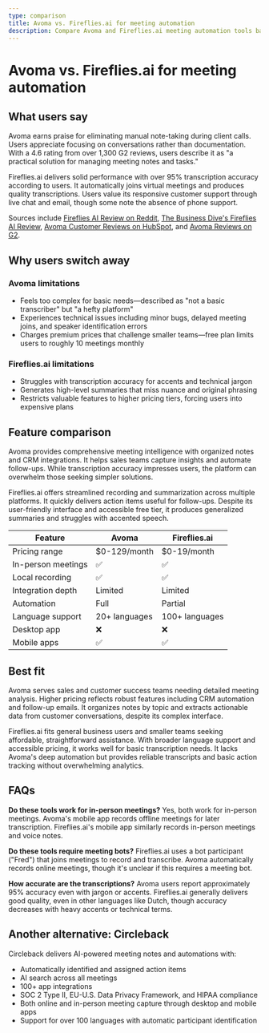 ```yaml
---
type: comparison
title: Avoma vs. Fireflies.ai for meeting automation
description: Compare Avoma and Fireflies.ai meeting automation tools based on user feedback, feature sets, pricing, and best-fit scenarios to determine which solution is right for your team's needs.
---
```


# Avoma vs. Fireflies.ai for meeting automation

## What users say

Avoma earns praise for eliminating manual note-taking during client calls. Users appreciate focusing on conversations rather than documentation. With a 4.6 rating from over 1,300 G2 reviews, users describe it as "a practical solution for managing meeting notes and tasks."

Fireflies.ai delivers solid performance with over 95% transcription accuracy according to users. It automatically joins virtual meetings and produces quality transcriptions. Users value its responsive customer support through live chat and email, though some note the absence of phone support.

Sources include [Fireflies AI Review on Reddit](https://www.reddit.com/r/AIToolTesting/comments/1g55mmv/fireflies_ai_review_the_good_the_bad_and_the/), [The Business Dive's Fireflies AI Review](https://thebusinessdive.com/fireflies-ai-review), [Avoma Customer Reviews on HubSpot](https://ecosystem.hubspot.com/marketplace/apps/avoma/reviews), and [Avoma Reviews on G2](https://www.g2.com/products/avoma/reviews).

## Why users switch away

### Avoma limitations
- Feels too complex for basic needs—described as "not a basic transcriber" but "a hefty platform"
- Experiences technical issues including minor bugs, delayed meeting joins, and speaker identification errors
- Charges premium prices that challenge smaller teams—free plan limits users to roughly 10 meetings monthly

### Fireflies.ai limitations
- Struggles with transcription accuracy for accents and technical jargon
- Generates high-level summaries that miss nuance and original phrasing
- Restricts valuable features to higher pricing tiers, forcing users into expensive plans

## Feature comparison

Avoma provides comprehensive meeting intelligence with organized notes and CRM integrations. It helps sales teams capture insights and automate follow-ups. While transcription accuracy impresses users, the platform can overwhelm those seeking simpler solutions.

Fireflies.ai offers streamlined recording and summarization across multiple platforms. It quickly delivers action items useful for follow-ups. Despite its user-friendly interface and accessible free tier, it produces generalized summaries and struggles with accented speech.

| Feature | Avoma | Fireflies.ai |
|---------|-------|-------------|
| Pricing range | $0-129/month | $0-19/month |
| In-person meetings | ✅ | ✅ |
| Local recording | ✅ | ✅ |
| Integration depth | Limited | Limited |
| Automation | Full | Partial |
| Language support | 20+ languages | 100+ languages |
| Desktop app | ❌ | ❌ |
| Mobile apps | ✅ | ✅ |

## Best fit

Avoma serves sales and customer success teams needing detailed meeting analysis. Higher pricing reflects robust features including CRM automation and follow-up emails. It organizes notes by topic and extracts actionable data from customer conversations, despite its complex interface.

Fireflies.ai fits general business users and smaller teams seeking affordable, straightforward assistance. With broader language support and accessible pricing, it works well for basic transcription needs. It lacks Avoma's deep automation but provides reliable transcripts and basic action tracking without overwhelming analytics.

## FAQs

**Do these tools work for in-person meetings?**
Yes, both work for in-person meetings. Avoma's mobile app records offline meetings for later transcription. Fireflies.ai's mobile app similarly records in-person meetings and voice notes.

**Do these tools require meeting bots?**
Fireflies.ai uses a bot participant ("Fred") that joins meetings to record and transcribe. Avoma automatically records online meetings, though it's unclear if this requires a meeting bot.

**How accurate are the transcriptions?**
Avoma users report approximately 95% accuracy even with jargon or accents. Fireflies.ai generally delivers good quality, even in other languages like Dutch, though accuracy decreases with heavy accents or technical terms.

## Another alternative: Circleback

Circleback delivers AI-powered meeting notes and automations with:
- Automatically identified and assigned action items
- AI search across all meetings
- 100+ app integrations
- SOC 2 Type II, EU-U.S. Data Privacy Framework, and HIPAA compliance
- Both online and in-person meeting capture through desktop and mobile apps
- Support for over 100 languages with automatic participant identification